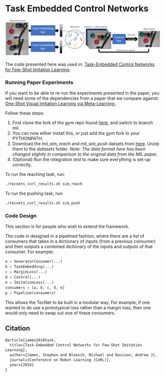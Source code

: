 # Task Embedded Control Networks

![TecNets Example](readme_images/tecnets.png)

The code presented here was used in: [Task-Embedded Control Networks for Few-Shot Imitation Learning](https://arxiv.org/abs/1810.03237).

### Running Paper Experiments

If you want to be able to re-run the experiments presented in the paper, you will need some of the dependencies from a paper that we compare against: [One-Shot Visual Imitation Learning via Meta-Learning
](https://arxiv.org/abs/1709.04905).

Follow these steps:

1. First clone the fork of the gym repo found [here](https://github.com/tianheyu927/gym), and switch to branch mil.
2. You can now either install this, or just add the gym fork to your PYTHONPATH.
3. Download the _mil_sim_reach_ and _mil_sim_push_ datsets from [here](https://www.doc.ic.ac.uk/~slj12/data/mil_data.zip). Unzip them to the _datasets_ folder. _Note: The data format here has been changed slightly in comparison to the original data from the MIL paper._
4. (Optional) Run the integration test to make sure everything is set-up correctly.

To run the reaching task, run:
```bash
./tecnets_corl_results.sh sim_reach
```
To run the pushing task, run:
```bash
./tecnets_corl_results.sh sim_push
```

### Code Design

This section is for people who wish to extend the framework.

The code in designed in a pipelined fashion, where there are a list of
consumers that takes in a dictionary of inputs (from a previous consumer)
and then outputs a combined dictionary of the inputs and outputs of that
consumer.
For example:

```python
a = GeneratorConsumer(...)
b = TaskEmbedding(...)
c = MarginLoss(...)
d = Control(...)
e = ImitationLoss(...)
consumers = [a, b, c, d, e]
p = Pipeline(consumers)
```

This allows the TecNet to be built in a modular way. For example, if one
wanted to do use a prototypical loss rather than a margin loss, then one would
only need to swap out one of these consumers. 

## Citation

```
@article{james2018task,
  title={Task-Embedded Control Networks for Few-Shot Imitation Learning},
  author={James, Stephen and Bloesch, Michael and Davison, Andrew J},
  journal={Conference on Robot Learning (CoRL)},
  year={2018}
}
```